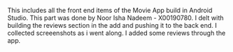This includes all the front end items of the Movie App build in Android Studio.
This part was done by Noor Isha Nadeem - X00190780.
I delt with building the reviews section in the add and pushing it to the back end.
I collected screeenshots as i went along.
I added some reviews through the app.
